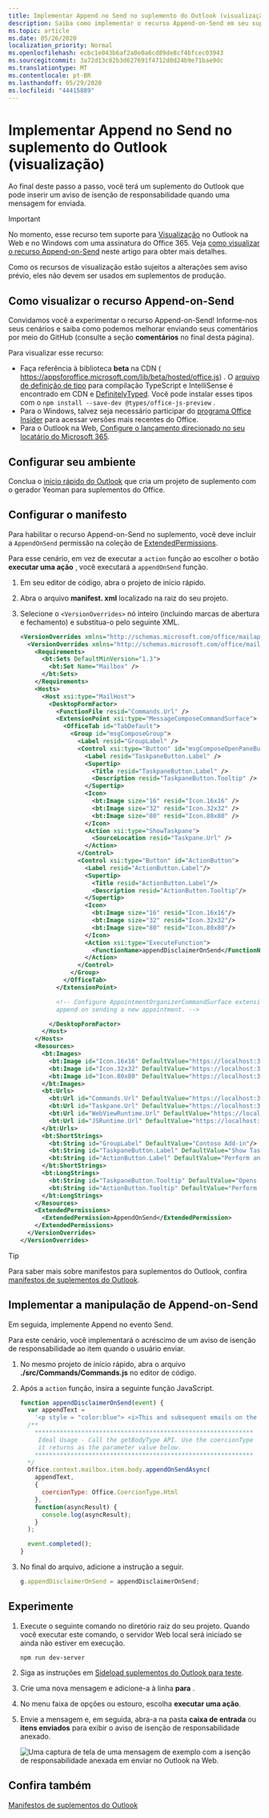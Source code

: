 ```yaml
---
title: Implementar Append no Send no suplemento do Outlook (visualização)
description: Saiba como implementar o recurso Append-on-Send em seu suplemento do Outlook.
ms.topic: article
ms.date: 05/26/2020
localization_priority: Normal
ms.openlocfilehash: ecbc1e043b6af2a0e0a6cd89de8cf4bfcec03943
ms.sourcegitcommit: 3a72d13c82b3d627691f4712d0d24b9e71bae9dc
ms.translationtype: MT
ms.contentlocale: pt-BR
ms.lasthandoff: 05/29/2020
ms.locfileid: "44415889"
---
```

# <a name="implement-append-on-send-in-your-outlook-add-in-preview"></a>Implementar Append no Send no suplemento do Outlook (visualização)

Ao final deste passo a passo, você terá um suplemento do Outlook que pode inserir um aviso de isenção de responsabilidade quando uma mensagem for enviada.

> [!IMPORTANT]
> No momento, esse recurso tem suporte para [Visualização](../reference/objectmodel/preview-requirement-set/outlook-requirement-set-preview.md) no Outlook na Web e no Windows com uma assinatura do Office 365. Veja [como visualizar o recurso Append-on-Send](#how-to-preview-the-append-on-send-feature) neste artigo para obter mais detalhes.
>
> Como os recursos de visualização estão sujeitos a alterações sem aviso prévio, eles não devem ser usados em suplementos de produção.

## <a name="how-to-preview-the-append-on-send-feature"></a>Como visualizar o recurso Append-on-Send

Convidamos você a experimentar o recurso Append-on-Send! Informe-nos seus cenários e saiba como podemos melhorar enviando seus comentários por meio do GitHub (consulte a seção **comentários** no final desta página).

Para visualizar esse recurso:

- Faça referência à biblioteca **beta** na CDN ( https://appsforoffice.microsoft.com/lib/beta/hosted/office.js) . O [arquivo de definição de tipo](https://appsforoffice.microsoft.com/lib/beta/hosted/office.d.ts) para compilação TypeScript e IntelliSense é encontrado em CDN e [DefinitelyTyped](https://raw.githubusercontent.com/DefinitelyTyped/DefinitelyTyped/master/types/office-js-preview/index.d.ts). Você pode instalar esses tipos com o `npm install --save-dev @types/office-js-preview` .
- Para o Windows, talvez seja necessário participar do [programa Office Insider](https://insider.office.com) para acessar versões mais recentes do Office.
- Para o Outlook na Web, [Configure o lançamento direcionado no seu locatário do Microsoft 365](/microsoft-365/admin/manage/release-options-in-office-365?view=o365-worldwide#set-up-the-release-option-in-the-admin-center).

## <a name="set-up-your-environment"></a>Configurar seu ambiente

Conclua o [início rápido do Outlook](../quickstarts/outlook-quickstart.md?tabs=yeomangenerator) que cria um projeto de suplemento com o gerador Yeoman para suplementos do Office.

## <a name="configure-the-manifest"></a>Configurar o manifesto

Para habilitar o recurso Append-on-Send no suplemento, você deve incluir a `AppendOnSend` permissão na coleção de [ExtendedPermissions](../reference/manifest/extendedpermissions.md).

Para esse cenário, em vez de executar a `action` função ao escolher o botão **executar uma ação** , você executará a `appendOnSend` função.

1. Em seu editor de código, abra o projeto de início rápido.

1. Abra o arquivo **manifest. xml** localizado na raiz do seu projeto.

1. Selecione o `<VersionOverrides>` nó inteiro (incluindo marcas de abertura e fechamento) e substitua-o pelo seguinte XML.

    ```XML
    <VersionOverrides xmlns="http://schemas.microsoft.com/office/mailappversionoverrides" xsi:type="VersionOverridesV1_0">
      <VersionOverrides xmlns="http://schemas.microsoft.com/office/mailappversionoverrides/1.1" xsi:type="VersionOverridesV1_1">
        <Requirements>
          <bt:Sets DefaultMinVersion="1.3">
            <bt:Set Name="Mailbox" />
          </bt:Sets>
        </Requirements>
        <Hosts>
          <Host xsi:type="MailHost">
            <DesktopFormFactor>
              <FunctionFile resid="Commands.Url" />
              <ExtensionPoint xsi:type="MessageComposeCommandSurface">
                <OfficeTab id="TabDefault">
                  <Group id="msgComposeGroup">
                    <Label resid="GroupLabel" />
                    <Control xsi:type="Button" id="msgComposeOpenPaneButton">
                      <Label resid="TaskpaneButton.Label" />
                      <Supertip>
                        <Title resid="TaskpaneButton.Label" />
                        <Description resid="TaskpaneButton.Tooltip" />
                      </Supertip>
                      <Icon>
                        <bt:Image size="16" resid="Icon.16x16" />
                        <bt:Image size="32" resid="Icon.32x32" />
                        <bt:Image size="80" resid="Icon.80x80" />
                      </Icon>
                      <Action xsi:type="ShowTaskpane">
                        <SourceLocation resid="Taskpane.Url" />
                      </Action>
                    </Control>
                    <Control xsi:type="Button" id="ActionButton">
                      <Label resid="ActionButton.Label"/>
                      <Supertip>
                        <Title resid="ActionButton.Label"/>
                        <Description resid="ActionButton.Tooltip"/>
                      </Supertip>
                      <Icon>
                        <bt:Image size="16" resid="Icon.16x16"/>
                        <bt:Image size="32" resid="Icon.32x32"/>
                        <bt:Image size="80" resid="Icon.80x80"/>
                      </Icon>
                      <Action xsi:type="ExecuteFunction">
                        <FunctionName>appendDisclaimerOnSend</FunctionName>
                      </Action>
                    </Control>
                  </Group>
                </OfficeTab>
              </ExtensionPoint>

              <!-- Configure AppointmentOrganizerCommandSurface extension point to support
              append on sending a new appointment. -->

            </DesktopFormFactor>
          </Host>
        </Hosts>
        <Resources>
          <bt:Images>
            <bt:Image id="Icon.16x16" DefaultValue="https://localhost:3000/assets/icon-16.png"/>
            <bt:Image id="Icon.32x32" DefaultValue="https://localhost:3000/assets/icon-32.png"/>
            <bt:Image id="Icon.80x80" DefaultValue="https://localhost:3000/assets/icon-80.png"/>
          </bt:Images>
          <bt:Urls>
            <bt:Url id="Commands.Url" DefaultValue="https://localhost:3000/commands.html" />
            <bt:Url id="Taskpane.Url" DefaultValue="https://localhost:3000/taskpane.html" />
            <bt:Url id="WebViewRuntime.Url" DefaultValue="https://localhost:3000/commands.html" />
            <bt:Url id="JSRuntime.Url" DefaultValue="https://localhost:3000/runtime.js" />
          </bt:Urls>
          <bt:ShortStrings>
            <bt:String id="GroupLabel" DefaultValue="Contoso Add-in"/>
            <bt:String id="TaskpaneButton.Label" DefaultValue="Show Taskpane"/>
            <bt:String id="ActionButton.Label" DefaultValue="Perform an action"/>
          </bt:ShortStrings>
          <bt:LongStrings>
            <bt:String id="TaskpaneButton.Tooltip" DefaultValue="Opens a pane displaying all available properties."/>
            <bt:String id="ActionButton.Tooltip" DefaultValue="Perform an action when clicked."/>
          </bt:LongStrings>
        </Resources>
        <ExtendedPermissions>
          <ExtendedPermission>AppendOnSend</ExtendedPermission>
        </ExtendedPermissions>
      </VersionOverrides>
    </VersionOverrides>
    ```

> [!TIP]
> Para saber mais sobre manifestos para suplementos do Outlook, confira [manifestos de suplementos do Outlook](manifests.md).

## <a name="implement-append-on-send-handling"></a>Implementar a manipulação de Append-on-Send

Em seguida, implemente Append no evento Send.

Para este cenário, você implementará o acréscimo de um aviso de isenção de responsabilidade ao item quando o usuário enviar.

1. No mesmo projeto de início rápido, abra o arquivo **./src/Commands/Commands.js** no editor de código.

1. Após a `action` função, insira a seguinte função JavaScript.

    ```js
    function appendDisclaimerOnSend(event) {
      var appendText =
        '<p style = "color:blue"> <i>This and subsequent emails on the same topic are for discussion and information purposes only. Only those matters set out in a fully executed agreement are legally binding. This email may contain confidential information and should not be shared with any third party without the prior written agreement of Contoso. If you are not the intended recipient, take no action and contact the sender immediately.<br><br>Contoso Limited (company number 01624297) is a company registered in England and Wales whose registered office is at Contoso Campus, Thames Valley Park, Reading RG6 1WG</i></p>';  
      /**
        *************************************************************
         Ideal Usage - Call the getBodyType API. Use the coercionType
         it returns as the parameter value below.
        *************************************************************
      */
      Office.context.mailbox.item.body.appendOnSendAsync(
        appendText,
        {
          coercionType: Office.CoercionType.Html
        },
        function(asyncResult) {
          console.log(asyncResult);
        }
      );

      event.completed();
    }
    ```

1. No final do arquivo, adicione a instrução a seguir.

    ```js
    g.appendDisclaimerOnSend = appendDisclaimerOnSend;
    ```

## <a name="try-it-out"></a>Experimente

1. Execute o seguinte comando no diretório raiz do seu projeto. Quando você executar este comando, o servidor Web local será iniciado se ainda não estiver em execução.

    ```command&nbsp;line
    npm run dev-server
    ```

1. Siga as instruções em [Sideload suplementos do Outlook para teste](sideload-outlook-add-ins-for-testing.md).

1. Crie uma nova mensagem e adicione-a à linha **para** .

1. No menu faixa de opções ou estouro, escolha **executar uma ação**.

1. Envie a mensagem e, em seguida, abra-a na pasta **caixa de entrada** ou **itens enviados** para exibir o aviso de isenção de responsabilidade anexado.

    ![Uma captura de tela de uma mensagem de exemplo com a isenção de responsabilidade anexada em enviar no Outlook na Web.](../images/outlook-web-append-disclaimer.png)

## <a name="see-also"></a>Confira também

[Manifestos de suplementos do Outlook](manifests.md)
